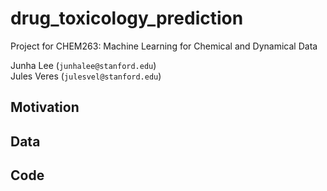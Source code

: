 # drug_toxicology_prediction

Project for CHEM263: Machine Learning for Chemical and Dynamical Data

Junha Lee (`junhalee@stanford.edu`)  
Jules Veres (`julesvel@stanford.edu`)

## Motivation


## Data


## Code
